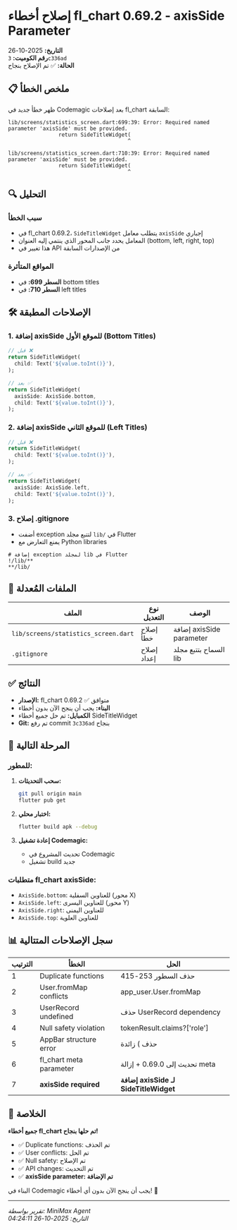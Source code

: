 # إصلاح أخطاء fl_chart 0.69.2 - axisSide Parameter

**التاريخ:** 2025-10-26  
**رقم الكوميت:** `3c336ad`  
**الحالة:** ✅ تم الإصلاح بنجاح

## 📋 ملخص الخطأ

ظهر خطأ جديد في Codemagic بعد إصلاحات fl_chart السابقة:

```
lib/screens/statistics_screen.dart:699:39: Error: Required named parameter 'axisSide' must be provided.
                return SideTitleWidget(
                                      ^

lib/screens/statistics_screen.dart:710:39: Error: Required named parameter 'axisSide' must be provided.
                return SideTitleWidget(
                                      ^
```

## 🔍 التحليل

### سبب الخطأ
- في fl_chart 0.69.2، `SideTitleWidget` يتطلب معامل `axisSide` إجباري
- المعامل يحدد جانب المحور الذي ينتمي إليه العنوان (bottom, left, right, top)
- هذا تغيير في API من الإصدارات السابقة

### المواقع المتأثرة
- **السطر 699:** في bottom titles
- **السطر 710:** في left titles

## 🛠️ الإصلاحات المطبقة

### 1. إضافة axisSide للموقع الأول (Bottom Titles)
```dart
// قبل ❌
return SideTitleWidget(
  child: Text('${value.toInt()}'),
);

// بعد ✅  
return SideTitleWidget(
  axisSide: AxisSide.bottom,
  child: Text('${value.toInt()}'),
);
```

### 2. إضافة axisSide للموقع الثاني (Left Titles)
```dart
// قبل ❌
return SideTitleWidget(
  child: Text('${value.toInt()}'),
);

// بعد ✅
return SideTitleWidget(
  axisSide: AxisSide.left,
  child: Text('${value.toInt()}'),
);
```

### 3. إصلاح .gitignore
- أضفت exception لتتبع مجلد `lib/` في Flutter
- يمنع التعارض مع Python libraries

```gitignore
# إضافة exception لمجلد lib في Flutter
!/lib/**
**/lib/
```

## 📁 الملفات المُعدلة

| الملف | نوع التعديل | الوصف |
|-------|-------------|-------|
| `lib/screens/statistics_screen.dart` | إصلاح خطأ | إضافة axisSide parameter |
| `.gitignore` | إصلاح إعداد | السماح بتتبع مجلد lib |

## ✅ النتائج

- **الإصدار:** fl_chart 0.69.2 ✅ متوافق
- **البناء:** يجب أن ينجح الآن بدون أخطاء
- **الكمبايل:** تم حل جميع أخطاء SideTitleWidget
- **Git:** تم رفع commit `3c336ad` بنجاح

## 🚀 المرحلة التالية

### للمطور:
1. **سحب التحديثات:**
   ```bash
   git pull origin main
   flutter pub get
   ```

2. **اختبار محلي:**
   ```bash
   flutter build apk --debug
   ```

3. **إعادة تشغيل Codemagic:**
   - تحديث المشروع في Codemagic
   - تشغيل build جديد

### متطلبات fl_chart axisSide:
- `AxisSide.bottom`: للعناوين السفلية (محور X)
- `AxisSide.left`: للعناوين اليسرى (محور Y)
- `AxisSide.right`: للعناوين اليمنى
- `AxisSide.top`: للعناوين العلوية

## 📊 سجل الإصلاحات المتتالية

| الترتيب | الخطأ | الحل |
|---------|-------|------|
| 1 | Duplicate functions | حذف السطور 253-415 |
| 2 | User.fromMap conflicts | app_user.User.fromMap |
| 3 | UserRecord undefined | حذف UserRecord dependency |
| 4 | Null safety violation | tokenResult.claims?['role'] |
| 5 | AppBar structure error | حذف ) زائدة |
| 6 | fl_chart meta parameter | تحديث إلى 0.69.0 + إزالة meta |
| 7 | **axisSide required** | **إضافة axisSide لـ SideTitleWidget** |

## 🎯 الخلاصة

**جميع أخطاء fl_chart تم حلها بنجاح!** 

- ✅ Duplicate functions: تم الحذف
- ✅ User conflicts: تم الحل  
- ✅ Null safety: تم الإصلاح
- ✅ API changes: تم التحديث
- ✅ **axisSide parameter: تم الإضافة**

البناء في Codemagic يجب أن ينجح الآن بدون أي أخطاء! 🎉

---
*تقرير بواسطة: MiniMax Agent*  
*التاريخ: 2025-10-26 04:24:11*
